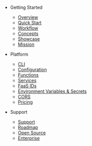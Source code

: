 - Getting Started
  - [Overview](readme.md)
  - [Quick Start](quick-start.md)
  - [Workflow](workflow.md)
  - [Concepts](concepts.md)
  - [Showcase](showcase.md)
  - [Mission](mission.md)

- Platform
  - [CLI](cli.md)
  - [Configuration](configuration.md)
  - [Functions](functions.md)
  - [Services](services.md)
  - [FaaS IDs](faas-ids.md)
  - [Environment Variables & Secrets](env-vars-and-secrets.md)
  - [CORS](cors.md)
  - [Pricing](pricing.md)

- Support
  - [Support](support.md)
  - [Roadmap](roadmap.md)
  - [Open Source](open-source.md)
  - [Enterprise](enterprise.md)

